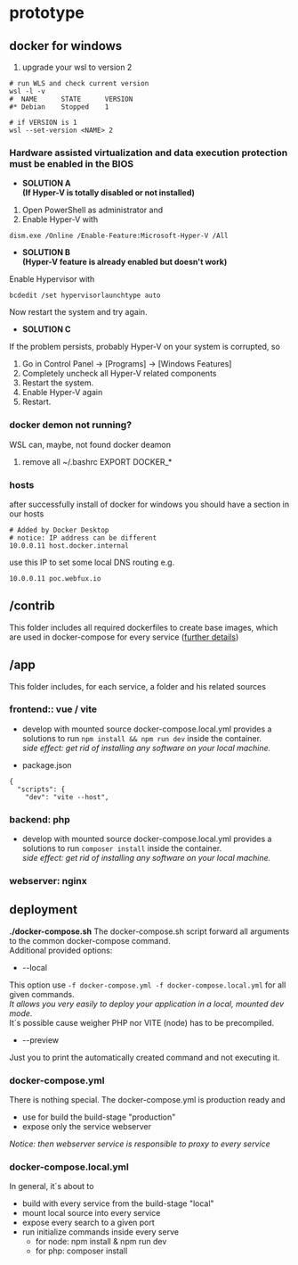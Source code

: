 # prototype

## docker for windows 
1. upgrade your wsl to version 2
```
# run WLS and check current version
wsl -l -v 
#  NAME      STATE      VERSION
#* Debian    Stopped    1

# if VERSION is 1
wsl --set-version <NAME> 2 
```
### Hardware assisted virtualization and data execution protection must be enabled in the BIOS
- **SOLUTION A<br>(If Hyper-V is totally disabled or not installed)**
1. Open PowerShell as administrator and
2. Enable Hyper-V with
```
dism.exe /Online /Enable-Feature:Microsoft-Hyper-V /All
```
- **SOLUTION B<br>(Hyper-V feature is already enabled but doesn't work)**

Enable Hypervisor with
```
bcdedit /set hypervisorlaunchtype auto
```
Now restart the system and try again.

- **SOLUTION C**

If the problem persists, probably Hyper-V on your system is corrupted, so

1. Go in Control Panel -> [Programs] -> [Windows Features]
2. Completely uncheck all Hyper-V related components
3. Restart the system.
4. Enable Hyper-V again
5. Restart.

### docker demon not running?
WSL can, maybe, not found docker deamon
1. remove all ~/.bashrc EXPORT DOCKER_*
### hosts
after successfully install of docker for windows you should have a section in our hosts
```
# Added by Docker Desktop
# notice: IP address can be different
10.0.0.11 host.docker.internal
```
use this IP to set some local DNS routing e.g.
```
10.0.0.11 poc.webfux.io
```

## /contrib
This folder includes all required dockerfiles to create base images, which are used in docker-compose for every service ([further details](contrib/README.md))

## /app

This folder includes, for each service, a folder and his related sources

### frontend:: vue / vite
- develop with mounted source
  docker-compose.local.yml provides a solutions to run ```npm install && npm run dev``` inside the container.<br>
  _side effect: get rid of installing any software on your local machine._

- package.json
```
{
  "scripts": {
    "dev": "vite --host",
```
### backend: php
- develop with mounted source
  docker-compose.local.yml provides a solutions to run ```composer install``` inside the container.<br>
  _side effect: get rid of installing any software on your local machine._

### webserver: nginx

## deployment

**./docker-compose.sh**
The docker-compose.sh script forward all arguments to the common docker-compose command.<br>
Additional provided options:
- --local 

This option use ```-f docker-compose.yml -f docker-compose.local.yml``` for all given commands.<br>
_It allows you very easily to deploy your application in a local, mounted dev mode_.<br>
It´s possible cause weigher PHP nor VITE (node) has to be precompiled.

- --preview

Just you to print the automatically created command and not executing it.

### docker-compose.yml
There is nothing special. The docker-compose.yml is production ready and
- use for build the build-stage "production"
- expose only the service webserver

_Notice: then webserver service is responsible to proxy to every service_

### docker-compose.local.yml
In general, it´s about to 
- build with every service from the build-stage "local"
- mount local source into every service
- expose every search to a given port
- run initialize commands inside every serve
  - for node: npm install & npm run dev
  - for php:  composer install
